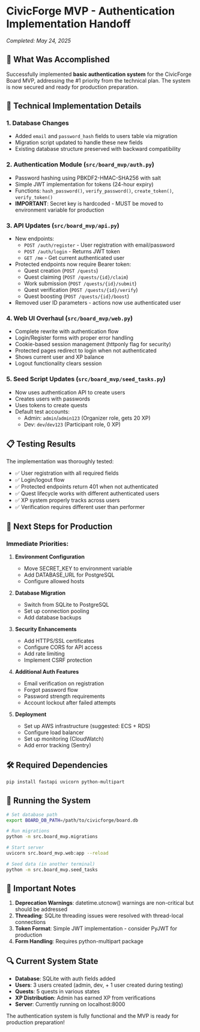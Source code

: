 # CivicForge MVP - Authentication Implementation Handoff
*Completed: May 24, 2025*

## 🎉 What Was Accomplished

Successfully implemented **basic authentication system** for the CivicForge Board MVP, addressing the #1 priority from the technical plan. The system is now secured and ready for production preparation.

## 🔧 Technical Implementation Details

### 1. Database Changes
- Added `email` and `password_hash` fields to users table via migration
- Migration script updated to handle these new fields
- Existing database structure preserved with backward compatibility

### 2. Authentication Module (`src/board_mvp/auth.py`)
- Password hashing using PBKDF2-HMAC-SHA256 with salt
- Simple JWT implementation for tokens (24-hour expiry)
- Functions: `hash_password()`, `verify_password()`, `create_token()`, `verify_token()`
- **IMPORTANT**: Secret key is hardcoded - MUST be moved to environment variable for production

### 3. API Updates (`src/board_mvp/api.py`)
- New endpoints:
  - `POST /auth/register` - User registration with email/password
  - `POST /auth/login` - Returns JWT token
  - `GET /me` - Get current authenticated user
- Protected endpoints now require Bearer token:
  - Quest creation (`POST /quests`)
  - Quest claiming (`POST /quests/{id}/claim`)
  - Work submission (`POST /quests/{id}/submit`)
  - Quest verification (`POST /quests/{id}/verify`)
  - Quest boosting (`POST /quests/{id}/boost`)
- Removed user ID parameters - actions now use authenticated user

### 4. Web UI Overhaul (`src/board_mvp/web.py`)
- Complete rewrite with authentication flow
- Login/Register forms with proper error handling
- Cookie-based session management (httponly flag for security)
- Protected pages redirect to login when not authenticated
- Shows current user and XP balance
- Logout functionality clears session

### 5. Seed Script Updates (`src/board_mvp/seed_tasks.py`)
- Now uses authentication API to create users
- Creates users with passwords
- Uses tokens to create quests
- Default test accounts:
  - Admin: `admin`/`admin123` (Organizer role, gets 20 XP)
  - Dev: `dev`/`dev123` (Participant role, 0 XP)

## 📋 Testing Results

The implementation was thoroughly tested:
- ✅ User registration with all required fields
- ✅ Login/logout flow
- ✅ Protected endpoints return 401 when not authenticated
- ✅ Quest lifecycle works with different authenticated users
- ✅ XP system properly tracks across users
- ✅ Verification requires different user than performer

## 🚀 Next Steps for Production

### Immediate Priorities:
1. **Environment Configuration**
   - Move SECRET_KEY to environment variable
   - Add DATABASE_URL for PostgreSQL
   - Configure allowed hosts

2. **Database Migration**
   - Switch from SQLite to PostgreSQL
   - Set up connection pooling
   - Add database backups

3. **Security Enhancements**
   - Add HTTPS/SSL certificates
   - Configure CORS for API access
   - Add rate limiting
   - Implement CSRF protection

4. **Additional Auth Features**
   - Email verification on registration
   - Forgot password flow
   - Password strength requirements
   - Account lockout after failed attempts

5. **Deployment**
   - Set up AWS infrastructure (suggested: ECS + RDS)
   - Configure load balancer
   - Set up monitoring (CloudWatch)
   - Add error tracking (Sentry)

## 🛠 Required Dependencies

```bash
pip install fastapi uvicorn python-multipart
```

## 🏃 Running the System

```bash
# Set database path
export BOARD_DB_PATH=/path/to/civicforge/board.db

# Run migrations
python -m src.board_mvp.migrations

# Start server
uvicorn src.board_mvp.web:app --reload

# Seed data (in another terminal)
python -m src.board_mvp.seed_tasks
```

## 📝 Important Notes

1. **Deprecation Warnings**: datetime.utcnow() warnings are non-critical but should be addressed
2. **Threading**: SQLite threading issues were resolved with thread-local connections
3. **Token Format**: Simple JWT implementation - consider PyJWT for production
4. **Form Handling**: Requires python-multipart package

## 🔍 Current System State

- **Database**: SQLite with auth fields added
- **Users**: 3 users created (admin, dev, + 1 user created during testing)
- **Quests**: 5 quests in various states
- **XP Distribution**: Admin has earned XP from verifications
- **Server**: Currently running on localhost:8000

The authentication system is fully functional and the MVP is ready for production preparation!